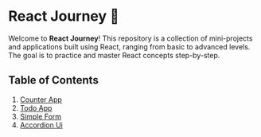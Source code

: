 # React Journey 🚀

Welcome to **React Journey**! This repository is a collection of mini-projects and applications built using React, ranging from basic to advanced levels. The goal is to practice and master React concepts step-by-step.

## Table of Contents

1. [Counter App](#counter-app)
2. [Todo App](#todo-app)
3. [Simple Form](#simple-form)
4. [Accordion Ui](#accordion-ui)

